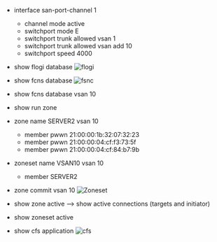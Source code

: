 
* interface san-port-channel 1
  * channel mode active
  * switchport mode E
  * switchport trunk allowed vsan 1
  * switchport trunk allowed vsan add 10
  * switchport speed 4000
* show flogi database
![flogi](https://user-images.githubusercontent.com/53332783/143298187-8caf9500-cb75-4e56-809e-ec5ad307a518.PNG)

* show fcns database
![fsnc](https://user-images.githubusercontent.com/53332783/143298567-3dea1d8e-ab9b-4057-bfa1-0fe0ad029635.PNG)
* show fcns database vsan 10

* show run zone
* zone name SERVER2 vsan 10
  * member pwwn 21:00:00:1b:32:07:32:23
  * member pwwn 21:00:00:04:cf:f3:73:5f
  * member pwwn 21:00:00:04:cf:84:b7:9b
* zoneset name VSAN10 vsan 10
  * member SERVER2
* zone commit vsan 10
![Zoneset](https://user-images.githubusercontent.com/53332783/143299175-2ba07a06-338e-478a-b81e-c243d8a270b3.PNG)


* show zone active --> show active connections (targets and initiator) 
* show zoneset active
* show cfs application
![cfs](https://user-images.githubusercontent.com/53332783/143297642-c1944efe-8128-4aba-b3ae-81cf6e5528be.PNG)


